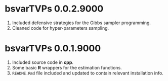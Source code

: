 # bsvarTVPs 0.0.2.9000

1.  Included defensive strategies for the Gibbs sampler programming.
2.  Cleaned code for hyper-parameters sampling.

# bsvarTVPs 0.0.1.9000

1.  Included source code in **cpp**.
2.  Some basic **R** wrappers for the estimation functions.
3.  `README.Rmd` file included and updated to contain relevant installation info.
